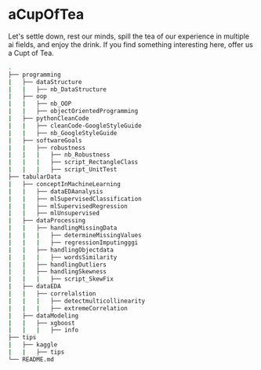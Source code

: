# aCupOfTea
Let's settle down, rest our minds, spill the tea of our experience in multiple ai fields, and enjoy the drink. If you find something interesting here, offer us a Cupt of Tea.

```bash
.
├── programming
|   ├── dataStructure
|   |   ├── nb_DataStructure
|   ├── oop
|   |   ├── nb_OOP
|   |   ├── objectOrientedProgramming
|   ├── pythonCleanCode
|   |   ├── cleanCode-GoogleStyleGuide
|   |   ├── nb_GoogleStyleGuide
|   ├── softwareGoals
|   |   ├── robustness
|   |   |   ├── nb_Robustness
|   |   |   ├── script_RectangleClass
|   |   |   ├── script_UnitTest
├── tabularData
|   ├── conceptInMachineLearning
|   |   ├── dataEDAanalysis
|   |   ├── mlSupervisedClassification
|   |   ├── mlSupervisedRegression
|   |   ├── mlUnsupervised
|   ├── dataProcessing
|   |   ├── handlingMissingData
|   |   |   ├── determineMissingValues
|   |   |   ├── regressionImputingggi
|   |   ├── handlingObjectdata
|   |   |   ├── wordsSimilarity
|   |   ├── handlingOutliers
|   |   ├── handlingSkewness
|   |   |   ├── script_SkewFix
|   ├── dataEDA
|   |   ├── correlalstion
|   |   |   ├── detectmulticollinearity
|   |   |   ├── extremeCorrelation
|   ├── dataModeling
|   |   ├── xgboost
|   |   |   ├── info
├── tips
|   ├── kaggle
|   |   ├── tips
└── README.md
```